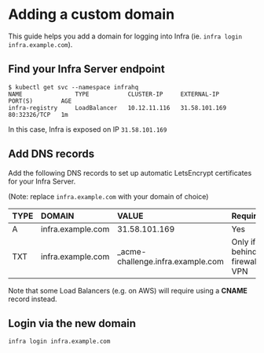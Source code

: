 # Adding a custom domain
This guide helps you add a domain for logging into Infra (ie. `infra login infra.example.com`).

## Find your Infra Server endpoint

```
$ kubectl get svc --namespace infrahq
NAME               TYPE           CLUSTER-IP     EXTERNAL-IP     PORT(S)        AGE
infra-registry     LoadBalancer   10.12.11.116   31.58.101.169   80:32326/TCP   1m
```

In this case, Infra is exposed on IP `31.58.101.169`

## Add DNS records

Add the following DNS records to set up automatic LetsEncrypt certificates for your Infra Server.

(Note: replace `infra.example.com` with your domain of choice)

| TYPE         | DOMAIN                           | VALUE                              | Required                      |
| :--------    | :------------------------------  | :--------------------------------- | :---------------              |
| A            | infra.example.com                | 31.58.101.169                      | Yes                           |
| TXT          | infra.example.com                | _acme-challenge.infra.example.com  | Only if behind firewall / VPN |

Note that some Load Balancers (e.g. on AWS) will require using a **CNAME** record instead.

## Login via the new domain

```
infra login infra.example.com
```
